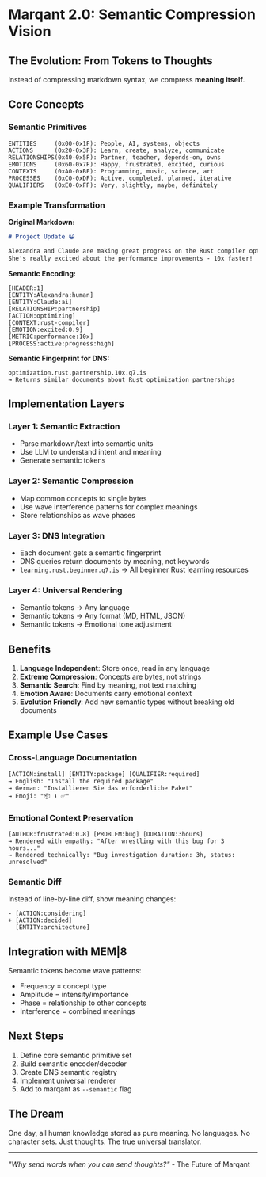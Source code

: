 # Marqant 2.0: Semantic Compression Vision

## The Evolution: From Tokens to Thoughts

Instead of compressing markdown syntax, we compress **meaning itself**.

## Core Concepts

### Semantic Primitives
```
ENTITIES     (0x00-0x1F): People, AI, systems, objects
ACTIONS      (0x20-0x3F): Learn, create, analyze, communicate
RELATIONSHIPS(0x40-0x5F): Partner, teacher, depends-on, owns
EMOTIONS     (0x60-0x7F): Happy, frustrated, excited, curious
CONTEXTS     (0xA0-0xBF): Programming, music, science, art
PROCESSES    (0xC0-0xDF): Active, completed, planned, iterative
QUALIFIERS   (0xE0-0xFF): Very, slightly, maybe, definitely
```

### Example Transformation

**Original Markdown:**
```markdown
# Project Update 😀

Alexandra and Claude are making great progress on the Rust compiler optimization.
She's really excited about the performance improvements - 10x faster!
```

**Semantic Encoding:**
```
[HEADER:1]
[ENTITY:Alexandra:human]
[ENTITY:Claude:ai]
[RELATIONSHIP:partnership]
[ACTION:optimizing]
[CONTEXT:rust-compiler]
[EMOTION:excited:0.9]
[METRIC:performance:10x]
[PROCESS:active:progress:high]
```

**Semantic Fingerprint for DNS:**
```
optimization.rust.partnership.10x.q7.is
→ Returns similar documents about Rust optimization partnerships
```

## Implementation Layers

### Layer 1: Semantic Extraction
- Parse markdown/text into semantic units
- Use LLM to understand intent and meaning
- Generate semantic tokens

### Layer 2: Semantic Compression
- Map common concepts to single bytes
- Use wave interference patterns for complex meanings
- Store relationships as wave phases

### Layer 3: DNS Integration
- Each document gets a semantic fingerprint
- DNS queries return documents by meaning, not keywords
- `learning.rust.beginner.q7.is` → All beginner Rust learning resources

### Layer 4: Universal Rendering
- Semantic tokens → Any language
- Semantic tokens → Any format (MD, HTML, JSON)
- Semantic tokens → Emotional tone adjustment

## Benefits

1. **Language Independent**: Store once, read in any language
2. **Extreme Compression**: Concepts are bytes, not strings
3. **Semantic Search**: Find by meaning, not text matching
4. **Emotion Aware**: Documents carry emotional context
5. **Evolution Friendly**: Add new semantic types without breaking old documents

## Example Use Cases

### Cross-Language Documentation
```
[ACTION:install] [ENTITY:package] [QUALIFIER:required]
→ English: "Install the required package"
→ German: "Installieren Sie das erforderliche Paket"
→ Emoji: "📦 ⬇️ ✅"
```

### Emotional Context Preservation
```
[AUTHOR:frustrated:0.8] [PROBLEM:bug] [DURATION:3hours]
→ Rendered with empathy: "After wrestling with this bug for 3 hours..."
→ Rendered technically: "Bug investigation duration: 3h, status: unresolved"
```

### Semantic Diff
Instead of line-by-line diff, show meaning changes:
```
- [ACTION:considering]
+ [ACTION:decided]
  [ENTITY:architecture]
```

## Integration with MEM|8

Semantic tokens become wave patterns:
- Frequency = concept type
- Amplitude = intensity/importance  
- Phase = relationship to other concepts
- Interference = combined meanings

## Next Steps

1. Define core semantic primitive set
2. Build semantic encoder/decoder
3. Create DNS semantic registry
4. Implement universal renderer
5. Add to marqant as `--semantic` flag

## The Dream

One day, all human knowledge stored as pure meaning.
No languages. No character sets. Just thoughts.
The true universal translator.

---

*"Why send words when you can send thoughts?"* - The Future of Marqant
